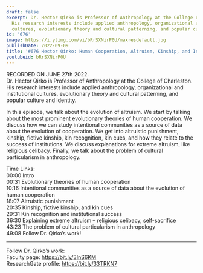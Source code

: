 ```yaml
---
draft: false
excerpt: Dr. Hector Qirko is Professor of Anthropology at the College of Charleston.
  His research interests include applied anthropology, organizational and institutional
  cultures, evolutionary theory and cultural patterning, and popular culture and identity.
id: '676'
image: https://i.ytimg.com/vi/bRrSXNirP0U/maxresdefault.jpg
publishDate: 2022-09-09
title: '#676 Hector Qirko: Human Cooperation, Altruism, Kinship, and Institutions'
youtubeid: bRrSXNirP0U
---
```

RECORDED ON JUNE 27th 2022.  
Dr. Hector Qirko is Professor of Anthropology at the College of Charleston. His research interests include applied anthropology, organizational and institutional cultures, evolutionary theory and cultural patterning, and popular culture and identity.

In this episode, we talk about the evolution of altruism. We start by talking about the most prominent evolutionary theories of human cooperation. We discuss how we can study intentional communities as a source of data about the evolution of cooperation. We get into altruistic punishment, kinship, fictive kinship, kin recognition, kin cues, and how they relate to the success of institutions. We discuss explanations for extreme altruism, like religious celibacy. Finally, we talk about the problem of cultural particularism in anthropology.

Time Links:  
00:00 Intro  
00:31  Evolutionary theories of human cooperation  
10:16  Intentional communities as a source of data about the evolution of human cooperation  
18:07  Altruistic punishment  
20:35  Kinship, fictive kinship, and kin cues  
29:31  Kin recognition and institutional success  
36:30  Explaining extreme altruism – religious celibacy, self-sacrifice  
43:23  The problem of cultural particularism in anthropology  
49:08  Follow Dr. Qirko’s work!

---

Follow Dr. Qirko’s work:  
Faculty page: https://bit.ly/3InS6KM  
ResearchGate profile: https://bit.ly/33TRKN7
